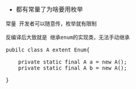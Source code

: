 <font face="Simsun" size=3>

- 都有常量了为啥要用枚举

~~~
常量 开发者可以随意传，枚举就有限制

反编译后大致就是 继承enum的实现类，无法手动继承

pubilc class A extent Enum{

    private static final A a = new A();
    private static final A b = new A();

}
~~~

</font>